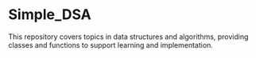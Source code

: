# Simple_DSA
This repository covers topics in data structures and algorithms, providing classes and functions to support learning and implementation.
